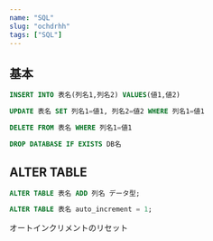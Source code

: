 ```yaml
---
name: "SQL"
slug: "ochdrhh"
tags: ["SQL"]
---
```



## 基本

```sql
INSERT INTO 表名(列名1,列名2) VALUES(値1,値2)
```

```sql
UPDATE 表名 SET 列名1=値1, 列名2=値2 WHERE 列名1=値1
```

```sql
DELETE FROM 表名 WHERE 列名1=値1
```

```sql
DROP DATABASE IF EXISTS DB名
```


## ALTER TABLE

```sql
ALTER TABLE 表名 ADD 列名 データ型;
```

```sql
ALTER TABLE 表名 auto_increment = 1;
```

オートインクリメントのリセット


